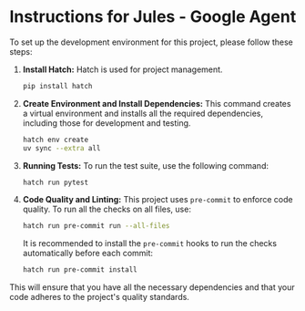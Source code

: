 # Instructions for Jules - Google Agent

To set up the development environment for this project, please follow these steps:

1. **Install Hatch:**
    Hatch is used for project management.

    ```bash
    pip install hatch
    ```

2. **Create Environment and Install Dependencies:**
    This command creates a virtual environment and installs all the required dependencies, including those for development and testing.

    ```bash
    hatch env create
    uv sync --extra all
    ```

3. **Running Tests:**
    To run the test suite, use the following command:

    ```bash
    hatch run pytest
    ```

4. **Code Quality and Linting:**
    This project uses `pre-commit` to enforce code quality. To run all the checks on all files, use:

    ```bash
    hatch run pre-commit run --all-files
    ```

    It is recommended to install the `pre-commit` hooks to run the checks automatically before each commit:

    ```bash
    hatch run pre-commit install
    ```

This will ensure that you have all the necessary dependencies and that your code adheres to the project's quality standards.
